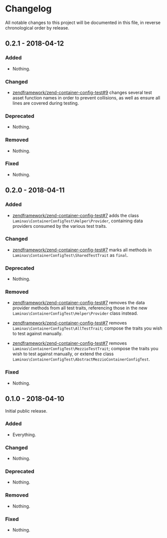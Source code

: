 # Changelog

All notable changes to this project will be documented in this file, in reverse chronological order by release.

## 0.2.1 - 2018-04-12

### Added

- Nothing.

### Changed

- [zendframework/zend-container-config-test#9](https://github.com/zendframework/zend-container-config-test/pull/9) changes several test asset function names
  in order to prevent collisions, as well as ensure all lines are covered during
  testing.

### Deprecated

- Nothing.

### Removed

- Nothing.

### Fixed

- Nothing.

## 0.2.0 - 2018-04-11

### Added

- [zendframework/zend-container-config-test#7](https://github.com/zendframework/zend-container-config-test/pull/7) adds
  the class `Laminas\ContainerConfigTest\Helper\Provider`, containing data
  providers consumed by the various test traits.

### Changed

- [zendframework/zend-container-config-test#7](https://github.com/zendframework/zend-container-config-test/pull/7) marks
  all methods in `Laminas\ContainerConfigTest\SharedTestTrait` as `final`.

### Deprecated

- Nothing.

### Removed

- [zendframework/zend-container-config-test#7](https://github.com/zendframework/zend-container-config-test/pull/7)
  removes the data provider methods from all test traits, referencing those in
  the new `Laminas\ContainerConfigTest\Helper\Provider` class instead.

- [zendframework/zend-container-config-test#7](https://github.com/zendframework/zend-container-config-test/pull/7)
  removes `Laminas\ContainerConfigTest\AllTestTrait`; compose the traits you wish
  to test against manually.

- [zendframework/zend-container-config-test#7](https://github.com/zendframework/zend-container-config-test/pull/7)
  removes `Laminas\ContainerConfigTest\MezzioTestTrait`; compose the traits you
  wish to test against manually, or extend the class
  `Laminas\ContainerConfigTest\AbstractMezzioContainerConfigTest`.

### Fixed

- Nothing.

## 0.1.0 - 2018-04-10

Initial public release.

### Added

- Everything.

### Changed

- Nothing.

### Deprecated

- Nothing.

### Removed

- Nothing.

### Fixed

- Nothing.
